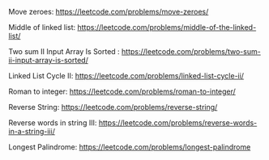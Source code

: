 Move zeroes: https://leetcode.com/problems/move-zeroes/

Middle of linked list: https://leetcode.com/problems/middle-of-the-linked-list/

Two sum II Input Array Is Sorted : https://leetcode.com/problems/two-sum-ii-input-array-is-sorted/

Linked List Cycle II: https://leetcode.com/problems/linked-list-cycle-ii/

Roman to integer: https://leetcode.com/problems/roman-to-integer/

Reverse String: https://leetcode.com/problems/reverse-string/

Reverse words in string III: https://leetcode.com/problems/reverse-words-in-a-string-iii/

Longest Palindrome: https://leetcode.com/problems/longest-palindrome
